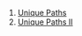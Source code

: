 1) [Unique Paths](https://leetcode.com/problems/unique-paths/)
2) [Unique Paths II](https://leetcode.com/problems/unique-paths-ii/)
